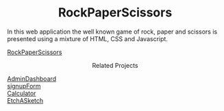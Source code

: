 <h1 align="center">RockPaperScissors</h1>

In this web application the well known game of rock, paper and scissors is presented using a mixture of HTML, CSS and Javascript.

[RockPaperScissors](https://vvasilopoulos0.github.io/RockPaperScissors/)

<p align="center">Related Projects</p>

[AdminDashboard](https://vvasilopoulos0.github.io/AdminDashboard/)<br/>
[signupForm](https://vvasilopoulos0.github.io/signupForm/)<br/>
[Calculator](https://vvasilopoulos0.github.io/Calculator/)<br/>
[EtchASketch](https://vvasilopoulos0.github.io/EtchASketch/)
